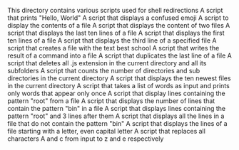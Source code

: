 This directory contains various scripts used for shell redirections
A script that prints "Hello, World"
A script that displays a confused emoji
A script to display the contents of a file
A script that displays the content of two files
A script that displays the last ten lines of a file
A script that displays the first ten lines of a file
A script that displays the third line of a specified file
A script that creates a file with the text best school
A script that writes the result of a command into a file
A script that duplicates the last line of a file
A script that deletes all .js extension in the current directory and all its subfolders
A script that counts the number of directories and sub directories in the current directory
A script that displays the ten newest files in the current directory
A script that takes a list of words as input and prints only words that appear only once
A script that display lines containing the pattern "root" from a file
A script that displays the number of lines that contain the pattern "bin" in a file
A script that displays lines containing the pattern "root" and 3 lines after them
A script that displays all the lines in a file that do not contain the pattern "bin"
A script that displays the lines of a file starting with a letter, even capital letter
A script that replaces all characters A and c from input to z and e respectively
